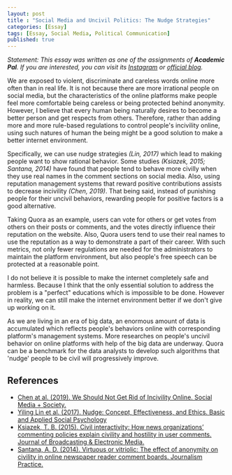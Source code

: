 ```yaml
---
layout: post
title : "Social Media and Uncivil Politics: The Nudge Strategies"
categories: [Essay]
tags: [Essay, Social Media, Political Communication]
published: true
---
```


_Statement: This essay was written as one of the assignments of **Academic Pal**. 
If you are interested, you can visit its [Instagram](https://www.instagram.com/academic_pal/) or [official blog](https://blog.naver.com/academicpal)._

We are exposed to violent, discriminate and careless words online more often than in real life.
It is not because there are more irrational people on social media, but the characteristics of the online platforms make people 
feel more comfortable being careless or being protected behind anonymity. 
However, I believe that every human being naturally desires to become a better person and get respects from others.
Therefore, rather than adding more and more rule-based regulations to control people's incivility online, 
using such natures of human the being might be a good solution to make a better internet environment.

Specifically, we can use nudge strategies _(Lin, 2017)_ which lead to making people want to show rational behavior.
Some studies _(Ksiazek, 2015; Santana, 2014)_ have found that people tend to behave 
more civilly when they use real names in the comment sections on social media.
Also, using reputation management systems that reward positive contributions assists to decrease incivility _(Chen, 2019)_. 
That being said, instead of punishing people for their uncivil behaviors, rewarding people for positive factors is a good alternative.

Taking Quora as an example, users can vote for others or get votes from others on their posts or comments, and the votes directly influence their reputation on the website.
Also, Quora users tend to use their real names to use the reputation as a way to demonstrate a part of their career.
With such metrics, not only fewer regulations are needed for the administrators to maintain the platform environment, but also people's free speech can be protected at a reasonable point.

I do not believe it is possible to make the internet completely safe and harmless.
Because I think that the only essential solution to address the problem is a "perfect" educations which is impossible to be done.
However in reality, we can still make the internet environment better if we don't give up working on it.

As we are living in an era of big data, 
an enormous amount of data is accumulated which reflects people's behaviors 
online with corresponding platform's management systems.
More researches on people's uncivil behavior on online platforms with help of the big data are underway.
Quora can be a benchmark for the data analysts to develop such algorithms that 'nudge' people to be civil will progressively improve.

 


## References
* [Chen at al. (2019).  We Should Not Get Rid of Incivility
Online. Social Media + Society.](https://www.researchgate.net/publication/334501810_We_Should_Not_Get_Rid_of_Incivility_Online)
* [Yiling Lin et al. (2017). Nudge: Concept, Effectiveness, and Ethics. Basic and Applied Social Psychology](https://www.researchgate.net/publication/320969370_Nudge_Concept_Effectiveness_and_Ethics.)
* [Ksiazek, T. B. (2015). Civil interactivity: How news organizations’ commenting policies explain civility and hostility
 in user comments. Journal of Broadcasting & Electronic Media.](https://www.tandfonline.com/doi/abs/10.1080/08838151.2015.1093487) 
* [Santana, A. D. (2014). Virtuous or vitriolic: The effect of anonymity on civility in online newspaper reader comment boards.
Journalism Practice.](https://www.tandfonline.com/doi/abs/10.1080/17512786.2013.813194)



